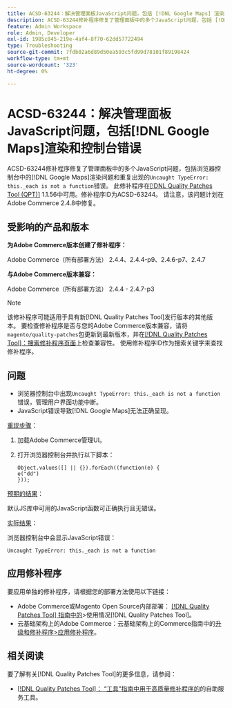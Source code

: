 ```yaml
---
title: ACSD-63244：解决管理面板JavaScript问题，包括 [!DNL Google Maps] 渲染和控制台错误
description: ACSD-63244修补程序修复了管理面板中的多个JavaScript问题，包括 [!DNL Google Maps] 渲染问题以及反复出现的“Uncated TypeError”问题。在浏览器控制台中，_each不是函数错误。
feature: Admin Workspace
role: Admin, Developer
exl-id: 1985c845-219e-4af4-8f70-62dd57722494
type: Troubleshooting
source-git-commit: 7fdb02a6d89d50ea593c5fd99d78101f89198424
workflow-type: tm+mt
source-wordcount: '323'
ht-degree: 0%

---
```


# ACSD-63244：解决管理面板JavaScript问题，包括[!DNL Google Maps]渲染和控制台错误

ACSD-63244修补程序修复了管理面板中的多个JavaScript问题，包括浏览器控制台中的[!DNL Google Maps]渲染问题和重复出现的`Uncaught TypeError: this._each is not a function`错误。 此修补程序在[[!DNL Quality Patches Tool (QPT)]](/help/tools/quality-patches-tool/quality-patches-tool-to-self-serve-quality-patches.md) 1.1.56中可用。修补程序ID为ACSD-63244。 请注意，该问题计划在Adobe Commerce 2.4.8中修复。

## 受影响的产品和版本

**为Adobe Commerce版本创建了修补程序：**

Adobe Commerce（所有部署方法） 2.4.4、2.4.4-p9、2.4.6-p7、2.4.7

**与Adobe Commerce版本兼容：**

Adobe Commerce（所有部署方法） 2.4.4 - 2.4.7-p3

>[!NOTE]
>
>该修补程序可能适用于具有新[!DNL Quality Patches Tool]发行版本的其他版本。 要检查修补程序是否与您的Adobe Commerce版本兼容，请将`magento/quality-patches`包更新到最新版本，并在[[!DNL Quality Patches Tool]：搜索修补程序页面](https://experienceleague.adobe.com/tools/commerce-quality-patches/index.html?lang=zh-Hans)上检查兼容性。 使用修补程序ID作为搜索关键字来查找修补程序。

## 问题

* 浏览器控制台中出现`Uncaught TypeError: this._each is not a function`错误，管理用户界面功能中断。
* JavaScript错误导致[!DNL Google Maps]无法正确呈现。

<u>重现步骤</u>：

1. 加载Adobe Commerce管理UI。
1. 打开浏览器控制台并执行以下脚本：

   ```
   Object.values([] || {}).forEach((function(e) {  
   e("dd")  
   }));  
   ```

<u>预期的结果</u>：

默认JS库中可用的JavaScript函数可正确执行且无错误。

<u>实际结果</u>：

浏览器控制台中会显示JavaScript错误：

```
Uncaught TypeError: this._each is not a function
```

## 应用修补程序

要应用单独的修补程序，请根据您的部署方法使用以下链接：

* Adobe Commerce或Magento Open Source内部部署： [[!DNL Quality Patches Tool] 指南中的](/help/tools/quality-patches-tool/usage.md)>使用情况[!DNL Quality Patches Tool]。
* 云基础架构上的Adobe Commerce：云基础架构上的Commerce指南中的[升级和修补程序>应用修补程序](https://experienceleague.adobe.com/docs/commerce-cloud-service/user-guide/develop/upgrade/apply-patches.html?lang=zh-Hans)。

## 相关阅读

要了解有关[!DNL Quality Patches Tool]的更多信息，请参阅：

* [[!DNL Quality Patches Tool]： “工具”指南中用于高质量修补程序的](/help/tools/quality-patches-tool/quality-patches-tool-to-self-serve-quality-patches.md)的自助服务工具。
